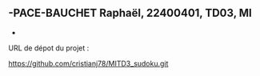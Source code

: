 -PACE-BAUCHET Raphaël, 22400401, TD03, MI
-
-

URL de dépot du projet :

https://github.com/cristianj78/MITD3_sudoku.git
